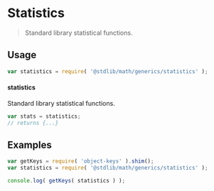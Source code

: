 # Statistics

> Standard library statistical functions.

<section class="usage">

## Usage

``` javascript
var statistics = require( '@stdlib/math/generics/statistics' );
```

#### statistics

Standard library statistical functions.

``` javascript
var stats = statistics;
// returns {...}
```

<!-- </usage> -->


<section class="examples">

## Examples

<!-- TODO: better examples -->

``` javascript
var getKeys = require( 'object-keys' ).shim();
var statistics = require( '@stdlib/math/generics/statistics' );

console.log( getKeys( statistics ) );
```

<!-- </examples> -->


<section class="links">

<!-- </links> -->
